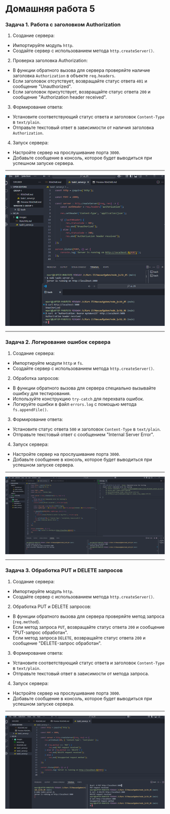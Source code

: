 # Домашняя работа 5


### Задача 1. Работа с заголовком Authorization

1. Создание сервера:
    
- Импортируйте модуль `http`.
- Создайте сервер с использованием метода `http.createServer()`.

2. Проверка заголовка Authorization:

- В функции обратного вызова для сервера проверяйте наличие заголовка `Authorization` в объекте `req.headers`.
- Если заголовок отсутствует, возвращайте статус ответа `401` и сообщение "Unauthorized".
- Если заголовок присутствует, возвращайте статус ответа `200` и сообщение "Authorization header received".

3. Формирование ответа:
    
- Установите соответствующий статус ответа и заголовок `Content-Type` в `text/plain`.
- Отправьте текстовый ответ в зависимости от наличия заголовка `Authorization`.

4. Запуск сервера:
    
- Настройте сервер на прослушивание порта `3000`.
- Добавьте сообщение в консоль, которое будет выводиться при успешном запуске сервера.

---

![скриншот](./images/img01.png)

---

### Задача 2. Логирование ошибок сервера

1. Создание сервера:
    
- Импортируйте модули `http` и `fs`.
- Создайте сервер с использованием метода `http.createServer()`.

2. Обработка запросов:
    
- В функции обратного вызова для сервера специально вызывайте ошибку для тестирования.
- Используйте конструкцию `try-catch` для перехвата ошибок.
- Логируйте ошибки в файл `errors.log` с помощью метода `fs.appendFile()`.

3. Формирование ответа:
    
- Установите статус ответа `500` и заголовок `Content-Type` в `text/plain`.
- Отправьте текстовый ответ с сообщением "Internal Server Error".

4. Запуск сервера:
    
- Настройте сервер на прослушивание порта `3000`.
- Добавьте сообщение в консоль, которое будет выводиться при успешном запуске сервера.

---

![скриншот](./images/img02.png)

---

### Задача 3. Обработка PUT и DELETE запросов
  
1. Создание сервера:
    
- Импортируйте модуль `http`.
- Создайте сервер с использованием метода `http.createServer()`.

2. Обработка PUT и DELETE запросов:
    
- В функции обратного вызова для сервера проверяйте метод запроса (`req.method`).
- Если метод запроса `PUT`, возвращайте статус ответа `200` и сообщение "PUT-запрос обработан".
- Если метод запроса `DELETE`, возвращайте статус ответа `200` и сообщение "DELETE-запрос обработан".

3. Формирование ответа:
    
- Установите соответствующий статус ответа и заголовок `Content-Type` в `text/plain`.
- Отправьте текстовый ответ в зависимости от метода запроса.

4. Запуск сервера:
    
- Настройте сервер на прослушивание порта `3000`.
- Добавьте сообщение в консоль, которое будет выводиться при успешном запуске сервера.  

---

![скриншот](./images/img03.png)
